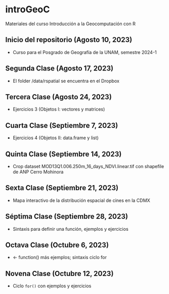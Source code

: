 # introGeoC

Materiales del curso Introducción a la Geocomputación con R

## Inicio del repositorio (Agosto 10, 2023)

- Curso para el Posgrado de Geografía de la UNAM, semestre 2024-1 

## Segunda Clase (Agosto 17, 2023)

- El folder /data/rspatial se encuentra en el Dropbox

## Tercera Clase (Agosto 24, 2023)

- Ejercicios 3 (Objetos I: vectores y matrices)

## Cuarta Clase (Septiembre 7, 2023)

- Ejercicios 4 (Objetos II: data.frame y list)

## Quinta Clase (Septiembre 14, 2023)

- Crop dataset MOD13Q1.006.250m_16_days_NDVI.linear.tif con shapefile de ANP Cerro Mohinora

## Sexta Clase (Septiembre 21, 2023)

- Mapa interactivo de la distribución espacial de cines en la CDMX

## Séptima Clase (Septiembre 28, 2023)

- Sintaxis para definir una función, ejemplos y ejercicios

## Octava Clase (Octubre 6, 2023)

- <- function() más ejemplos; sintaxis ciclo for

## Novena Clase (Octubre 12, 2023)

- Ciclo ```for()``` con ejemplos y ejercicios 
